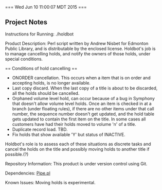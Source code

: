 === Wed Jun 10 11:00:07 MDT 2015 ===

Project Notes
-------------

Instructions for Running:
./holdbot

Product Description:
Perl script written by Andrew Nisbet for Edmonton Public Library, and is distributable by the enclosed license.
Holdbot's job is to manage cancelling holds, and notify the owners of those holds, under special conditions.

== Conditions of hold cancelling ==
* ONORDER cancellation. This occurs when a item that is on order and accepting holds, is no longer available.
* Last copy discard. When the last copy of a title is about to be discarded, all the holds should be cancelled.
* Orphaned volume level hold, can occur because of a bug in Symphony that doesn't allow volume level holds.
  Once an item is checked in at a branch (under floating rules), if there are no other items under that call
  number, the sequence number doesn't get updated, and the hold table gets updated to contain the first item
  on the title. In some cases all customers have had their holds moved to volume 'n' of a title.
* Duplicate record load. TBD.
* Fix holds that show available 'Y' but status of INACTIVE.

Holdbot's role is to assess each of these situations as discrete tasks and cancel the holds on the title and
possibly moving holds to another title if possible.(?)


Repository Information:
This product is under version control using Git.

Dependencies:
[Pipe.pl](https://github.com/anisbet/pipe)

Known Issues:
Moving holds is experimental.
